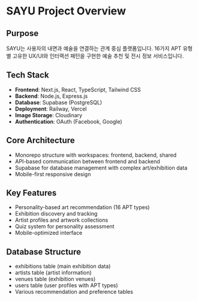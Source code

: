 # SAYU Project Overview

## Purpose
SAYU는 사용자의 내면과 예술을 연결하는 관계 중심 플랫폼입니다. 16가지 APT 유형별 고유한 UX/UI와 인터랙션 패턴을 구현한 예술 추천 및 전시 정보 서비스입니다.

## Tech Stack
- **Frontend**: Next.js, React, TypeScript, Tailwind CSS
- **Backend**: Node.js, Express.js
- **Database**: Supabase (PostgreSQL)
- **Deployment**: Railway, Vercel
- **Image Storage**: Cloudinary
- **Authentication**: OAuth (Facebook, Google)

## Core Architecture
- Monorepo structure with workspaces: frontend, backend, shared
- API-based communication between frontend and backend
- Supabase for database management with complex art/exhibition data
- Mobile-first responsive design

## Key Features
- Personality-based art recommendation (16 APT types)
- Exhibition discovery and tracking
- Artist profiles and artwork collections
- Quiz system for personality assessment
- Mobile-optimized interface

## Database Structure
- exhibitions table (main exhibition data)
- artists table (artist information)
- venues table (exhibition venues)
- users table (user profiles with APT types)
- Various recommendation and preference tables